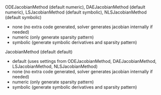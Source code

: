 

ODEJacobianMethod (default numeric), DAEJacobianMethod (default numeric), LSJacobianMethod (default symbolic), NLSJacobianMethod (default symbolic)
- none (no extra code generated, solver generates jacobian internally if needed)
- numeric (only generate sparsity pattern)
- symbolic (generate symbolic derivatives and sparsity pattern)

JacobianMethod (default default)
- default (uses settings from ODEJacobianMethod, DAEJacobianMethod, LSJacobianMethod, NLSJacobianMethod)
- none (no extra code generated, solver generates jacobian internally if needed)
- numeric (only generate sparsity pattern)
- symbolic (generate symbolic derivatives and sparsity pattern)
